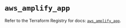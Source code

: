 # `aws_amplify_app`

Refer to the Terraform Registry for docs: [`aws_amplify_app`](https://registry.terraform.io/providers/hashicorp/aws/5.39.1/docs/resources/amplify_app).
